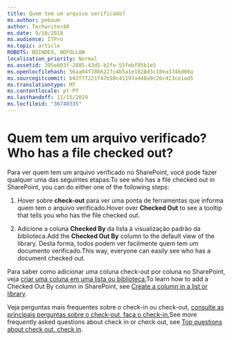 ```yaml
---
title: Quem tem um arquivo verificado?
ms.author: pebaum
author: Techwriter40
ms.date: 9/10/2018
ms.audience: ITPro
ms.topic: article
ROBOTS: NOINDEX, NOFOLLOW
localization_priority: Normal
ms.assetid: 395eb03f-2885-43d5-b2fe-55febf85b1e5
ms.openlocfilehash: 56aa04f7866227c4b5a1e1828d3c10ea3746d00a
ms.sourcegitcommit: b43f77221f47b50c41197a448a9c26c423ce1ad5
ms.translationtype: MT
ms.contentlocale: pt-PT
ms.lasthandoff: 11/15/2019
ms.locfileid: "36748335"
---
```

# <a name="who-has-a-file-checked-out"></a><span data-ttu-id="b8365-102">Quem tem um arquivo verificado?</span><span class="sxs-lookup"><span data-stu-id="b8365-102">Who has a file checked out?</span></span>

<span data-ttu-id="b8365-103">Para ver quem tem um arquivo verificado no SharePoint, você pode fazer qualquer uma das seguintes etapas:</span><span class="sxs-lookup"><span data-stu-id="b8365-103">To see who has a file checked out in SharePoint, you can do either one of the following steps:</span></span>
  
1. <span data-ttu-id="b8365-104">Hover sobre **check-out** para ver uma ponta de ferramentas que informa quem tem o arquivo verificado.</span><span class="sxs-lookup"><span data-stu-id="b8365-104">Hover over **Checked Out** to see a tooltip that tells you who has the file checked out.</span></span> 
    
2. <span data-ttu-id="b8365-105">Adicione a coluna **Checked By** da lista à visualização padrão da biblioteca.</span><span class="sxs-lookup"><span data-stu-id="b8365-105">Add the **Checked Out By** column to the default view of the library.</span></span> <span data-ttu-id="b8365-106">Desta forma, todos podem ver facilmente quem tem um documento verificado.</span><span class="sxs-lookup"><span data-stu-id="b8365-106">This way, everyone can easily see who has a document checked out.</span></span> 
    
<span data-ttu-id="b8365-107">Para saber como adicionar uma coluna check-out por coluna no SharePoint, veja [criar uma coluna em uma lista ou biblioteca.](https://go.microsoft.com/fwlink/?linkid=2019591)</span><span class="sxs-lookup"><span data-stu-id="b8365-107">To learn how to add a Checked Out By column in SharePoint, see [Create a column in a list or library](https://go.microsoft.com/fwlink/?linkid=2019591).</span></span> 
  
<span data-ttu-id="b8365-108">Veja perguntas mais frequentes sobre o check-in ou check-out, [consulte as principais perguntas sobre o check-out, faça o check-in.](https://go.microsoft.com/fwlink/?linkid=2018786)</span><span class="sxs-lookup"><span data-stu-id="b8365-108">See more frequently asked questions about check in or check out, see [Top questions about check out, check in](https://go.microsoft.com/fwlink/?linkid=2018786).</span></span>
  

